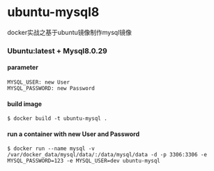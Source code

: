 # ubuntu-mysql8

docker实战之基于ubuntu镜像制作mysql镜像

### Ubuntu:latest + Mysql8.0.29

#### parameter
```
MYSQL_USER: new User
MYSQL_PASSWORD: new Password
```

#### build image

```
$ docker build -t ubuntu-mysql .
```

#### run a container with new User and Password

```
$ docker run --name mysql -v /var/docker_data/mysql/data/:/data/mysql/data -d -p 3306:3306 -e MYSQL_PASSWORD=123 -e MYSQL_USER=dev ubuntu-mysql
```